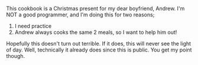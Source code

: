 This cookbook is a Christmas present for my dear boyfriend, Andrew. I'm NOT a good programmer, and I'm doing this for two reasons;
1. I need practice
2. Andrew always cooks the same 2 meals, so I want to help him out!

Hopefully this doesn't turn out terrible. If it does, this will never see the light of day. Well, technically it already does since this is public.
You get my point though.
